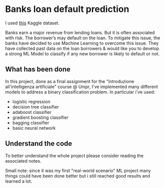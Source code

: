 # Banks loan default prediction
I used [this](https://www.kaggle.com/datasets/yasserh/loan-default-dataset?resource=download) Kaggle dataset. 

Banks earn a major revenue from lending loans.  But it is often associated with risk.  The borrower’s may default on the loan. To mitigate this issue, the banks have decided to use Machine Learning to overcome this issue.  They 
have collected past data on the loan borrowers & would like you to develop a strong ML Model to classify if any new borrower is likely to default or not.

## What has been done
In this project, done as a final assignment for the "Introduzione all'intelligenza artificiale" course @ Unipr, I've implemented many different models to address a binary classification problem. In particular i've used:
- logistic regression
- decision tree classifier
- adaboost classifier
- gradient boosting classifier
- bagging classifier
- basic neural network

## Understand the code
To better understand the whole project please consider reading the associated notes.


Small note: since it was my first "real-world scenario" ML project many things could have been done better but i still reached good results and learned a lot. 
